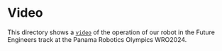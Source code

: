 Video
====
This directory shows a [`video`](https://youtube.com/shorts/4CL5JHbzVIk?feature=share) of the operation of our robot in the Future Engineers track at the Panama Robotics Olympics WRO2024.
